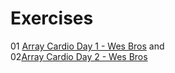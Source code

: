 # Exercises
01 [Array Cardio Day 1 - Wes Bros](https://www.youtube.com/watch?v=HB1ZC7czKRs)
and <br>
02[Array Cardio Day 2 - Wes Bros](https://www.youtube.com/watch?v=QNmRfyNg1lw)